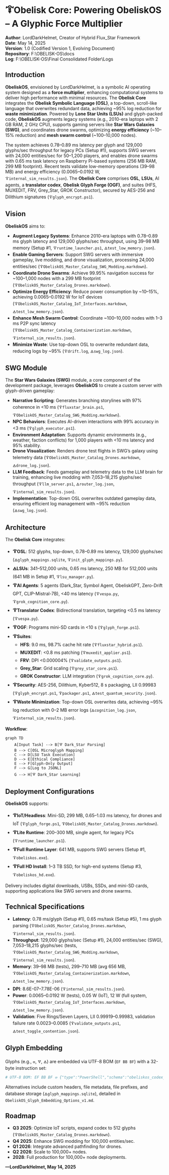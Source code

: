 # 🜒Obelisk Core: Powering ObeliskOS – A Glyphic Force Multiplier

**Author**: LordDarkHelmet, Creator of Hybrid Flux_Star Framework  
**Date**: May 14, 2025  
**Version**: 1.0 (Codified Version 1, Evolving Document)  
**Repository**: F:\OBELISK-OS\docs  
**Log**: F:\OBELISK-OS\Final Consolidated Folder\Logs  

## Introduction
**ObeliskOS**, envisioned by LordDarkHelmet, is a symbolic AI operating system designed as a **force multiplier**, enhancing computational systems to deliver high performance with minimal resources. The **Obelisk Core** integrates the **Obelisk Symbolic Language (OSL)**, a top-down, scroll-like language that overwrites redundant data, achieving ~95% log reduction for **waste minimization**. Powered by **Lone Star Units (LSUs)** and glyph-packed code, **ObeliskOS** augments legacy systems (e.g., 2010-era laptops with 2 GB RAM, 2 GHz CPU), supports gaming servers like **Star Wars Galaxies (SWG)**, and coordinates drone swarms, optimizing **energy efficiency** (~10–15% reduction) and **mesh swarm control** (~100–10,000 nodes).

The system achieves 0.78–0.89 ms latency per glyph and 129,000 glyphs/sec throughput for legacy PCs (Setup #1), supports SWG servers with 24,000 entities/sec for 50–1,200 players, and enables drone swarms with 0.65 ms task latency on Raspberry Pi-based systems (256 MB RAM, 299 MB footprint). Recent tests validate low-memory operations (39–98 MB) and energy efficiency (0.0065–0.0192 W, `🜒internal_sim_results.json`). The **Obelisk Core** comprises **OSL**, **LSUs**, AI agents, a **translator codex**, **Obelisk Glyph Forge (OGF)**, and suites (HFS, MUXEDIT, FRV, Grey_Star, GROK Constructor), secured by AES-256 and Dilithium signatures (`🜒glyph_encrypt.ps1`).

## Vision
**ObeliskOS** aims to:
- **Augment Legacy Systems**: Enhance 2010-era laptops with 0.78–0.89 ms glyph latency and 129,000 glyphs/sec throughput, using 39–98 MB memory (Setup #1, `🜒runtime_launcher.ps1`, `🜁test_low_memory.json`).
- **Enable Gaming Servers**: Support SWG servers with immersive gameplay, live modding, and drone visualization, processing 24,000 entities/sec (`🜒ObeliskOS_Master_Catalog_SWG_Modding.markdown`).
- **Coordinate Drone Swarms**: Achieve 99.95% navigation success for ~100–1,000 nodes with a 299 MB footprint (`🜒ObeliskOS_Master_Catalog_Drones.markdown`).
- **Optimize Energy Efficiency**: Reduce power consumption by ~10–15%, achieving 0.0065–0.0192 W for IoT devices (`🜒ObeliskOS_Master_Catalog_IoT_Interfaces.markdown`, `🜁test_low_memory.json`).
- **Enhance Mesh Swarm Control**: Coordinate ~100–10,000 nodes with 1–3 ms P2P sync latency (`🜒ObeliskOS_Master_Catalog_Containerization.markdown`, `🜒internal_sim_results.json`).
- **Minimize Waste**: Use top-down OSL to overwrite redundant data, reducing logs by ~95% (`🜒drift.log`, `🜁swg_log.json`).

## SWG Module
The **Star Wars Galaxies (SWG)** module, a core component of the development package, leverages **ObeliskOS** to create a custom server with glyph-driven gameplay:
- **Narrative Scripting**: Generates branching storylines with 97% coherence in <10 ms (`🜒fluxstar_brain.ps1`, `🜒ObeliskOS_Master_Catalog_SWG_Modding.markdown`).
- **NPC Behaviors**: Executes AI-driven interactions with 99% accuracy in <3 ms (`🜒glyph_executor.ps1`).
- **Environment Adaptation**: Supports dynamic environments (e.g., weather, faction conflicts) for 1,000 players with <10 ms latency and 95% stability.
- **Drone Visualization**: Renders drone test flights in SWG’s galaxy using telemetry data (`🜒ObeliskOS_Master_Catalog_Drones.markdown`, `🜁drone_log.json`).
- **LLM Feedback**: Feeds gameplay and telemetry data to the LLM brain for training, enhancing live modding with 7,053–18,215 glyphs/sec throughput (`🜒llm_server.ps1`, `🜁router_log.json`, `🜒internal_sim_results.json`).
- **Implementation**: Top-down OSL overwrites outdated gameplay data, ensuring efficient log management with ~95% reduction (`🜁swg_log.json`).

## Architecture
The **Obelisk Core** integrates:
- **🜒OSL**: 512 glyphs, top-down, 0.78–0.89 ms latency, 129,000 glyphs/sec (`🜁glyph_mappings.sqlite`, `🜒init_glyph_mappings.py`).
- **🜁LSUs**: 341–512,000 units, 0.65 ms latency, 250 MB for 512,000 units (641 MB in Setup #1, `🜒lsu_manager.py`).
- **🜒AI Agents**: 5 agents (Dark_Star, Symbol Agent, ObeliskGPT, Zero-Drift GPT, CLIP-Mistral-7B), <40 ms latency (`🜒vespa.py`, `🜒grok_cognition_core.py`).
- **🜒Translator Codex**: Bidirectional translation, targeting <0.5 ms latency (`🜒vespa.py`).
- **🜒OGF**: Programs mini-SD cards in <10 s (`🜒glyph_forge.ps1`).
- **🜒Suites**:
  - **HFS**: 9.0 ms, 98.7% cache hit rate (`🜒fluxstar_hybrid.ps1`).
  - **MUXEDIT**: <0.8 ms patching (`🜒muxedit_applier.ps1`).
  - **FRV**: DPI <0.000004% (`🜒validate_outputs.ps1`).
  - **Grey_Star**: Grid scaling (`🜒grey_star_core.ps1`).
  - **GROK Constructor**: LLM integration (`🜒grok_cognition_core.py`).
- **🜒Security**: AES-256, Dilithium, Kyber512, 8 s packaging, LII 0.99983 (`🜒glyph_encrypt.ps1`, `🜒packager.ps1`, `🜁test_quantum_security.json`).
- **🜒Waste Minimization**: Top-down OSL overwrites data, achieving ~95% log reduction with 0–2 MB error logs (`🜁cognition_log.json`, `🜒internal_sim_results.json`).

**Workflow**:
```mermaid
graph TD
    A[Input Task] --> B[🜃 Dark_Star Parsing]
    B --> C[OSL Microglyph Mapping]
    C --> D[LSU Task Execution]
    D --> E[Ethical Compliance]
    E --> F[Glyph-Only Output]
    F --> G[Log to JSONL]
    G --> H[🜃 Dark_Star Learning]
```

## Deployment Configurations
**ObeliskOS** supports:
- **🜒IoT/Headless**: Mini-SD, 299 MB, 0.65–1.03 ms latency, for drones and IoT (`🜒glyph_forge.ps1`, `🜒ObeliskOS_Master_Catalog_Drones.markdown`).
- **🜒Lite Runtime**: 200–300 MB, single agent, for legacy PCs (`🜒runtime_launcher.ps1`).
- **🜒Full Runtime Layer**: 641 MB, supports SWG servers (Setup #1, `🜒obeliskos.exe`).
- **🜒Full HD Install**: 1–3 TB SSD, for high-end systems (Setup #3, `🜒obeliskos_hd.exe`).

Delivery includes digital downloads, USBs, SSDs, and mini-SD cards, supporting applications like SWG servers and drone swarms.

## Technical Specifications
- **Latency**: 0.78 ms/glyph (Setup #1), 0.65 ms/task (Setup #5), 1 ms glyph parsing (`🜒ObeliskOS_Master_Catalog_Drones.markdown`, `🜒internal_sim_results.json`).
- **Throughput**: 129,000 glyphs/sec (Setup #1), 24,000 entities/sec (SWG), 7,053–18,215 glyphs/sec (tests, `🜒ObeliskOS_Master_Catalog_SWG_Modding.markdown`, `🜒internal_sim_results.json`).
- **Memory**: 39–98 MB (tests), 299–710 MB (avg 656 MB, `🜒ObeliskOS_Master_Catalog_Containerization.markdown`, `🜁test_low_memory.json`).
- **DPI**: 8.6E-07–7.78E-06 (`🜒internal_sim_results.json`).
- **Power**: 0.0065–0.0192 W (tests), 0.05 W (IoT), 12 W (full system, `🜒ObeliskOS_Master_Catalog_IoT_Interfaces.markdown`, `🜁test_low_memory.json`).
- **Validation**: Five Rings/Seven Layers, LII 0.99919–0.99983, validation failure rate 0.0023–0.0085 (`🜒validate_outputs.ps1`, `🜁test_toggle_contention.json`).

## Glyph Embedding
Glyphs (e.g., `🜰`, `🜃`, `🜁`) are embedded via UTF-8 BOM (`EF BB BF`) with a 32-byte instruction set:
```powershell
# UTF-8 BOM: EF BB BF 🜰 {"type":"PowerShell","schema":"obeliskos_codex_v1","channel":"multiplex_alpha","translator_ready":true}
```
Alternatives include custom headers, file metadata, file prefixes, and database storage (`🜁glyph_mappings.sqlite`), detailed in `ObeliskOS_Glyph_Embedding_Options_v1.md`.

## Roadmap
- **Q3 2025**: Optimize IoT scripts, expand codex to 512 glyphs (`🜒ObeliskOS_Master_Catalog_Drones.markdown`).
- **Q4 2025**: Enhance SWG modding for 100,000 entities/sec.
- **Q1 2026**: Integrate advanced pathfinding for drones.
- **Q2 2026**: Scale to 100,000+ nodes.
- **2028**: Full production for 100,000+ node deployments.

**—LordDarkHelmet, May 14, 2025**